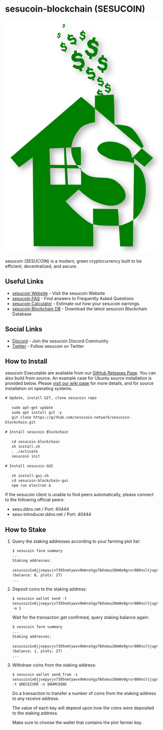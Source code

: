 # sesucoin-blockchain (SESUCOIN)

![Alt sesucoin Logo](https://github.com/sesucoin-network/sesucoin-blockchain/raw/main/sesucoin-blockchain-gui/src/assets/img/sesucoin_circle.png)

sesucoin (SESUCOIN) is a modern, green cryptocurrency built to be efficient, decentralized, and secure.


## Useful Links

- [sesucoin Website](https://www.sesu.ddns.net/) - Visit the sesucoin Website
- [sesucoin FAQ](https://www.sesu.ddns.net/faq) - Find answers to Frequently Asked Questions
- [sesucoin Calculator](https://chiaforkscalculator.com/) - Estimate out how your sesucoin earnings.
- [sesucoin Blockchain DB](https://www.sesu.ddns.net//blockchain_v1_mainnet.sqlite) - Download the latest sesucoin Blockchain Database


## Social Links
- [Discord](https://discord.gg/wVAd75mJYR) - Join the sesucoin Discord Community
- [Twitter](https://twitter.com/sesucoin-networkNet) - Follow sesucoin on Twitter


## How to Install

sesucoin Executable are available from our [GitHub Releases Page](https://github.com/sesucoin-network/sesucoin-blockchain/releases). You can also build from source. An example case for Ubuntu source installation is provided below. Please [visit our wiki page](https://github.com/sesucoin-network/sesucoin-blockchain/wiki) for more details, and for source installation on operating systems.

```
# Update, install GIT, clone sesucoin repo

   sudo apt-get update
   sudo apt install git -y
   git clone https://github.com/sesucoin-network/sesucoin-blockchain.git
  
# Install sesucoin Blockchain

   cd sesucoin-blockchain
   sh install.sh
   . ./activate
   sesucoin init

# Install sesucoin GUI

   sh install-gui.sh
   cd sesucoin-blockchain-gui
   npm run electron &
```

If the sesucoin client is unable to find peers automatically, please connect to the following official peers:

- sesu.ddns.net / Port: 40444
- sesu-introducer.ddns.net / Port: 40444


## How to Stake

1. Query the staking addresses according to your farming plot list:

   ```
   $ sesucoin farm summary
   ...
   Staking addresses:
     sesucoin1x6jjvepyvjv7395nmtywvx9mknshgy78dsmuu38m0e9grxr080nsltjugr (balance: 0, plots: 27)
   ...
   ```

2. Deposit coins to the staking address:

   ```
   $ sesucoin wallet send -t sesucoin1x6jjvepyvjv7395nmtywvx9mknshgy78dsmuu38m0e9grxr080nsltjugr -a 1
   ```

   Wait for the transaction get confirmed, query staking balance again:

   ```
   $ sesucoin farm summary
   ...
   Staking addresses:
     sesucoin1x6jjvepyvjv7395nmtywvx9mknshgy78dsmuu38m0e9grxr080nsltjugr (balance: 1, plots: 27)
   ...
   ```

3. Withdraw coins from the staking address:

   ```
   $ sesucoin wallet send_from -s sesucoin1x6jjvepyvjv7395nmtywvx9mknshgy78dsmuu38m0e9grxr080nsltjugr -t $RECEIVER -n $NUMCOINS
   ```

   Do a transaction to transfer a number of coins from the staking address to any receive address.

   The value of each key will depend upon how the coins were deposited to the staking address.

   Make sure to choose the wallet that contains the plot farmer key.
